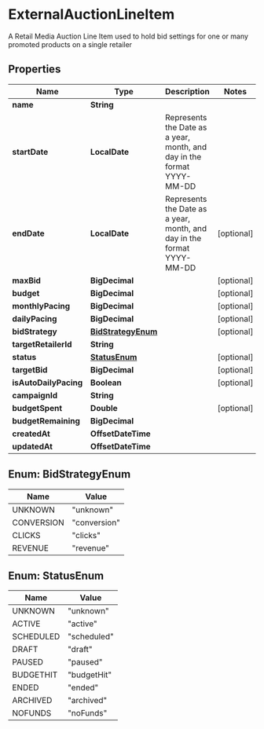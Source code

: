 

# ExternalAuctionLineItem

A Retail Media Auction Line Item used to hold bid settings for one or many promoted products on a single retailer

## Properties

| Name | Type | Description | Notes |
|------------ | ------------- | ------------- | -------------|
|**name** | **String** |  |  |
|**startDate** | **LocalDate** | Represents the Date as a year, month, and day in the format YYYY-MM-DD |  |
|**endDate** | **LocalDate** | Represents the Date as a year, month, and day in the format YYYY-MM-DD |  [optional] |
|**maxBid** | **BigDecimal** |  |  [optional] |
|**budget** | **BigDecimal** |  |  [optional] |
|**monthlyPacing** | **BigDecimal** |  |  [optional] |
|**dailyPacing** | **BigDecimal** |  |  [optional] |
|**bidStrategy** | [**BidStrategyEnum**](#BidStrategyEnum) |  |  [optional] |
|**targetRetailerId** | **String** |  |  |
|**status** | [**StatusEnum**](#StatusEnum) |  |  [optional] |
|**targetBid** | **BigDecimal** |  |  [optional] |
|**isAutoDailyPacing** | **Boolean** |  |  [optional] |
|**campaignId** | **String** |  |  |
|**budgetSpent** | **Double** |  |  [optional] |
|**budgetRemaining** | **BigDecimal** |  |  |
|**createdAt** | **OffsetDateTime** |  |  |
|**updatedAt** | **OffsetDateTime** |  |  |



## Enum: BidStrategyEnum

| Name | Value |
|---- | -----|
| UNKNOWN | &quot;unknown&quot; |
| CONVERSION | &quot;conversion&quot; |
| CLICKS | &quot;clicks&quot; |
| REVENUE | &quot;revenue&quot; |



## Enum: StatusEnum

| Name | Value |
|---- | -----|
| UNKNOWN | &quot;unknown&quot; |
| ACTIVE | &quot;active&quot; |
| SCHEDULED | &quot;scheduled&quot; |
| DRAFT | &quot;draft&quot; |
| PAUSED | &quot;paused&quot; |
| BUDGETHIT | &quot;budgetHit&quot; |
| ENDED | &quot;ended&quot; |
| ARCHIVED | &quot;archived&quot; |
| NOFUNDS | &quot;noFunds&quot; |



